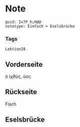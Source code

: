 # Note
```
guid: Ix7P_h;H@@
notetype: Einfach + Eselsbrücke
```

### Tags
```
Lektion28
```

## Vorderseite
ὁ ἰχθύς, ύος

## Rückseite
Fisch

## Eselsbrücke

